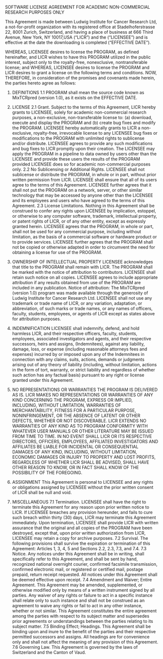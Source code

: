 SOFTWARE LICENSE AGREEMENT
FOR ACADEMIC NON-COMMERCIAL RESEARCH PURPOSES ONLY

This Agreement is made between Ludwig Institute for Cancer Research Ltd, a not-for-profit organization with its registered office at Stadelhoferstrasse 22, 8001 Zurich, Switzerland, and having a place of business at 666 Third Avenue, New York, NY 10017,USA (“LICR”) and the  (“LICENSEE”)  and is effective at the date the downloading is completed (“EFFECTIVE DATE”).

WHEREAS, LICENSEE desires to license the PROGRAM, as defined hereinafter, and LICR wishes to have this PROGRAM utilized in the public interest, subject only to the royalty-free, nonexclusive, nontransferable license; and
WHEREAS, LICENSEE desires to license the PROGRAM and LICR desires to grant a license on the following terms and conditions.
NOW, THEREFORE, in consideration of the promises and covenants made herein, the parties hereto agree as follows:

1. DEFINITIONS
1.1 PROGRAM shall mean the source code known as MixTCRpred (version 1.0), as it exists on the EFFECTIVE DATE.

2. LICENSE
2.1 Grant. Subject to the terms of this Agreement, LICR hereby grants to LICENSEE, solely for academic non-commercial research purposes, a non-exclusive, non-transferable license to: (a) download, execute and display the PROGRAM and (b) create bug fixes and modify the PROGRAM. LICENSEE hereby automatically grants to LICR a non-exclusive, royalty-free, irrevocable license to any LICENSEE bug fixes or modifications to the PROGRAM with unlimited rights to sublicense and/or distribute.  LICENSEE agrees to provide any such modifications and bug fixes to LICR promptly upon their creation.
The LICENSEE may apply the PROGRAM in a pipeline to data owned by users other than the LICENSEE and provide these users the results of the PROGRAM provided LICENSEE does so for academic non-commercial purposes only.
2.2 No Sublicensing or Additional Rights. LICENSEE shall not sublicense or distribute the PROGRAM, in whole or in part, without prior written permission from LICR. LICENSEE shall ensure that all of its users agree to the terms of this Agreement. LICENSEE further agrees that it shall not put the PROGRAM on a network, server, or other similar technology that may be accessed by anyone other than the LICENSEE and its employees and users who have agreed to the terms of this Agreement.
2.3 License Limitations. Nothing in this Agreement shall be construed to confer any rights upon LICENSEE by implication, estoppel, or otherwise to any computer software, trademark, intellectual property, or patent rights of LICR, or of any other entity, except as expressly granted herein. LICENSEE agrees that the PROGRAM, in whole or part, shall not be used for any commercial purpose, including without limitation, as the basis of a commercial software or hardware product or to provide services. LICENSEE further agrees that the PROGRAM shall not be copied or otherwise adapted in order to circumvent the need for obtaining a license for use of the PROGRAM.
3. OWNERSHIP OF INTELLECTUAL PROPERTY
LICENSEE acknowledges that title to the PROGRAM shall remain with LICR. The PROGRAM shall be marked with the notice of attribution to contributors. LICENSEE shall retain such notice on all copies. LICENSEE agrees to include appropriate attribution if any results obtained from use of the PROGRAM are included in any publication.
Notice of attribution: The MixTCRpred (version 1.0) program was made available through the generosity of Ludwig Institute for Cancer Research Ltd.
LICENSEE shall not use any trademark or trade name of LICR, or any variation, adaptation, or abbreviation, of such marks or trade names, or any names of officers, faculty, students, employees, or agents of LICR except as states above for attribution purposes.

4. INDEMNIFICATION
LICENSEE shall indemnify, defend, and hold harmless LICR, and their respective officers, faculty, students, employees, associated investigators and agents, and their respective successors, heirs and assigns, (Indemnitees), against any liability, damage, loss, or expense (including reasonable attorneys fees and expenses) incurred by or imposed upon any of the Indemnitees in connection with any claims, suits, actions, demands or judgments arising out of any theory of liability (including, without limitation, actions in the form of tort, warranty, or strict liability and regardless of whether such action has any factual basis) pursuant to any right or license granted under this Agreement.

5. NO REPRESENTATIONS OR WARRANTIES
THE PROGRAM IS DELIVERED AS IS. LICR MAKES NO REPRESENTATIONS OR WARRANTIES OF ANY KIND CONCERNING THE PROGRAM, EXPRESS OR IMPLIED, INCLUDING, WITHOUT LIMITATION, WARRANTIES OF MERCHANTABILITY, FITNESS FOR A PARTICULAR PURPOSE, NONINFRINGEMENT, OR THE ABSENCE OF LATENT OR OTHER DEFECTS, WHETHER OR NOT DISCOVERABLE. LICR EXTENDS NO WARRANTIES OF ANY KIND AS TO PROGRAM CONFORMITY WITH WHATEVER USER MANUALS OR OTHER LITERATURE MAY BE ISSUED FROM TIME TO TIME.
IN NO EVENT SHALL LICR OR ITS RESPECTIVE DIRECTORS, OFFICERS, EMPLOYEES, AFFILIATED INVESTIGATORS AND AFFILIATES BE LIABLE FOR INCIDENTAL OR CONSEQUENTIAL DAMAGES OF ANY KIND, INCLUDING, WITHOUT LIMITATION, ECONOMIC DAMAGES OR INJURY TO PROPERTY AND LOST PROFITS, REGARDLESS OF WHETHER LICR SHALL BE ADVISED, SHALL HAVE OTHER REASON TO KNOW, OR IN FACT SHALL KNOW OF THE POSSIBILITY OF THE FOREGOING.

6. ASSIGNMENT
This Agreement is personal to LICENSEE and any rights or obligations assigned by LICENSEE without the prior written consent of LICR shall be null and void.

7. MISCELLANEOUS
7.1 Termination. LICENSEE shall have the right to terminate this Agreement for any reason upon prior written notice to LICR. If LICENSEE breaches any provision hereunder, and fails to cure such breach within thirty (30) days, LICR may terminate this Agreement immediately. Upon termination, LICENSEE shall provide LICR with written assurance that the original and all copies of the PROGRAM have been destroyed, except that, upon prior written authorization from LICR, LICENSEE may retain a copy for archive purposes.
7.2 Survival. The following provisions shall survive the expiration or termination of this Agreement: Articles 1, 3, 4, 5 and Sections 2.2, 2.3, 7.3, and 7.4.
7.3 Notice. Any notices under this Agreement shall be in writing, shall specifically refer to this Agreement, and shall be sent by hand, recognized national overnight courier, confirmed facsimile transmission, confirmed electronic mail, or registered or certified mail, postage prepaid, return receipt requested. All notices under this Agreement shall be deemed effective upon receipt.
7.4 Amendment and Waiver; Entire Agreement. This Agreement may be amended, supplemented, or otherwise modified only by means of a written instrument signed by all parties. Any waiver of any rights or failure to act in a specific instance shall relate only to such instance and shall not be construed as an agreement to waive any rights or fail to act in any other instance, whether or not similar. This Agreement constitutes the entire agreement among the parties with respect to its subject matter and supersedes prior agreements or understandings between the parties relating to its subject matter.
7.5 Binding Effect; Headings. This Agreement shall be binding upon and inure to the benefit of the parties and their respective permitted successors and assigns. All headings are for convenience only and shall not affect the meaning of any provision of this Agreement.
7.6 Governing Law. This Agreement is governed by the laws of Switzerland and the Canton of Vaud.
